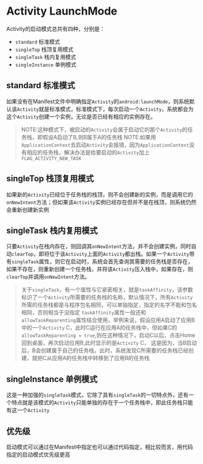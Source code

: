 # Activity LaunchMode
Activity的启动模式总共有四种，分别是：

+ `standard` 标准模式
+ `singleTop` 栈顶复用模式
+ `singleTask` 栈内复用模式
+ `singleInstance` 单例模式

## standard 标准模式
如果没有在Manifest文件中明确指定`Activity`的`android:launchMode`，则系统默认该`Activity`就是标准模式，标准模式下，每次启动一个`Activity`，系统都会为这个`Activity`创建一个实例，无论是否已经有相应的实例存在。
> NOTE:这种模式下，被启动的`Activity`会属于启动它的那个`Activity`的任务栈，即假设A启动了B,则B属于A的任务栈
> NOTE:如果用`ApplicationContext`去启动`Activity`会报错，因为`ApplicationContext`没有相应的任务栈，解决办法是给要启动的`Activity`加上`FLAG_ACTIVITY_NEW_TASK`

## singleTop 栈顶复用模式
如果新的`Activity`已经位于任务栈的栈顶，则不会创建新的实例，而是调用它的`onNewIntent`方法；但如果该`Activity`实例已经存在但并不是在栈顶，则系统仍然会重新创建新实例

## singleTask 栈内复用模式
只要`Activity`在栈内存在，则回调其`onNewIntent`方法，并不会创建实例，同时自动`clearTop`，即将位于该`Activity`上面的`Activity`都出栈。如果一个`Activity`带有`singleTask`属性，则它在启动时，系统会首先查询其需要的任务栈是否存在，如果不存在，则重新创建一个任务栈，并将该`Activity`压入栈中，如果存在，则`clearTop`并调用`onNewIntent`方法。
> 关于`singleTask`，有一个属性与它紧密相关，就是`taskAffinity`，该参数标识了一个`Activity`所需要的任务栈的名称，默认情况下，所有`Activity`所需的任务栈都是与程序包名相同，可以单独指定，指定的名字不能和包名相同，否则相当于没指定
> `taskAffinity`属性一般还和`allowTaskReparenting`属性结合使用，举例来说，假设应用A启动了应用B中的一个`Activity` C，此时C运行在应用A的任务栈中，但如果C的`allowTaskReparenting = true`,则在这种情况下，启动C以后，点击Home回到桌面，再次启动应用B,此时显示的是`Activity` C， 这是因为，当B启动后，B会创建属于自己的任务栈，此时，系统发现C所需要的任务栈已经创建，就把C从应用A的任务栈中转移到了应用B的任务栈

## singleInstance 单例模式
这是一种加强的`singleTask`模式，它除了具有`singleTask`的一切特点外，还有一个特点就是该模式的`Activity`只能单独的存在于一个任务栈中，即此任务栈只能有这一个`Activity`

## 优先级
启动模式可以通过在Manifest中指定也可以通过代码指定，相比较而言，用代码指定的启动模式优先级更高
